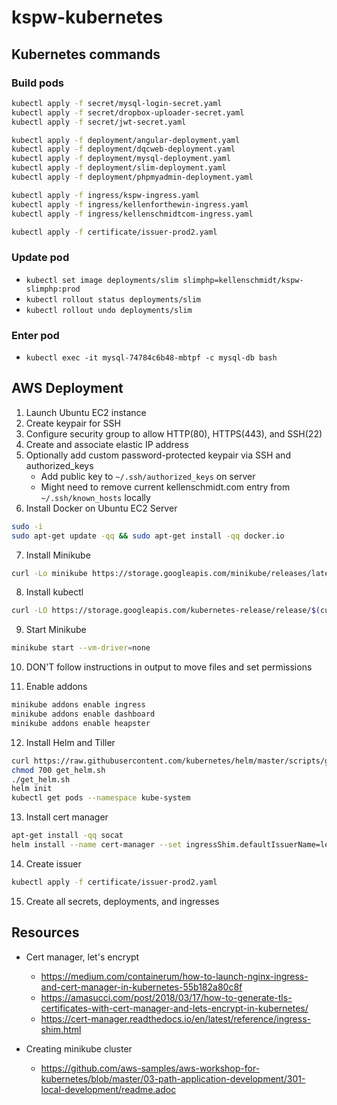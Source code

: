 # kspw-kubernetes

## Kubernetes commands

### Build pods

```sh
kubectl apply -f secret/mysql-login-secret.yaml
kubectl apply -f secret/dropbox-uploader-secret.yaml
kubectl apply -f secret/jwt-secret.yaml
```

```sh
kubectl apply -f deployment/angular-deployment.yaml
kubectl apply -f deployment/dqcweb-deployment.yaml
kubectl apply -f deployment/mysql-deployment.yaml
kubectl apply -f deployment/slim-deployment.yaml
kubectl apply -f deployment/phpmyadmin-deployment.yaml
```

```sh
kubectl apply -f ingress/kspw-ingress.yaml
kubectl apply -f ingress/kellenforthewin-ingress.yaml
kubectl apply -f ingress/kellenschmidtcom-ingress.yaml
```

```sh
kubectl apply -f certificate/issuer-prod2.yaml
```

### Update pod

- `kubectl set image deployments/slim slimphp=kellenschmidt/kspw-slimphp:prod`
- `kubectl rollout status deployments/slim`
- `kubectl rollout undo deployments/slim`

### Enter pod

- `kubectl exec -it mysql-74784c6b48-mbtpf -c mysql-db bash`

## AWS Deployment

1. Launch Ubuntu EC2 instance
2. Create keypair for SSH
3. Configure security group to allow HTTP(80), HTTPS(443), and SSH(22)
4. Create and associate elastic IP address
5. Optionally add custom password-protected keypair via SSH and authorized_keys
    * Add public key to `~/.ssh/authorized_keys` on server
    * Might need to remove current kellenschmidt.com entry from `~/.ssh/known_hosts` locally
6. Install Docker on Ubuntu EC2 Server

```sh
sudo -i
sudo apt-get update -qq && sudo apt-get install -qq docker.io
```

7. Install Minikube

```sh
curl -Lo minikube https://storage.googleapis.com/minikube/releases/latest/minikube-linux-amd64 && chmod +x minikube && mv minikube /usr/local/bin/
```

8. Install kubectl

```sh
curl -LO https://storage.googleapis.com/kubernetes-release/release/$(curl -s https://storage.googleapis.com/kubernetes-release/release/stable.txt)/bin/linux/amd64/kubectl && chmod +x ./kubectl && sudo mv ./kubectl /usr/local/bin/kubectl
```

9. Start Minikube

```sh
minikube start --vm-driver=none
```

10. DON'T follow instructions in output to move files and set permissions

11. Enable addons

```sh
minikube addons enable ingress
minikube addons enable dashboard
minikube addons enable heapster
```

12. Install Helm and Tiller

```sh
curl https://raw.githubusercontent.com/kubernetes/helm/master/scripts/get > get_helm.sh
chmod 700 get_helm.sh
./get_helm.sh
helm init
kubectl get pods --namespace kube-system
```

13. Install cert manager

```sh
apt-get install -qq socat
helm install --name cert-manager --set ingressShim.defaultIssuerName=letsencrypt-prod2 --set ingressShim.defaultIssuerKind=ClusterIssuer stable/cert-manager
```

14. Create issuer

```sh
kubectl apply -f certificate/issuer-prod2.yaml
```

15. Create all secrets, deployments, and ingresses

## Resources

- Cert manager, let's encrypt
    - https://medium.com/containerum/how-to-launch-nginx-ingress-and-cert-manager-in-kubernetes-55b182a80c8f
    - https://amasucci.com/post/2018/03/17/how-to-generate-tls-certificates-with-cert-manager-and-lets-encrypt-in-kubernetes/
    - https://cert-manager.readthedocs.io/en/latest/reference/ingress-shim.html

- Creating minikube cluster
    - https://github.com/aws-samples/aws-workshop-for-kubernetes/blob/master/03-path-application-development/301-local-development/readme.adoc
